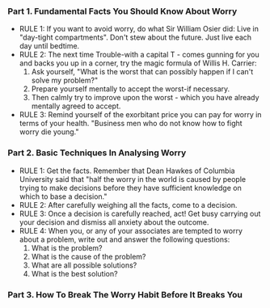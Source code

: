 ### Part 1. Fundamental Facts You Should Know About Worry
- RULE 1: If you want to avoid worry, do what Sir William Osier did: Live in "day-tight
compartments". Don't stew about the future. Just live each day until bedtime.
- RULE 2: The next time Trouble-with a capital T - comes gunning for you and backs you
up in a corner, try the magic formula of Willis H. Carrier:
  1. Ask yourself, "What is the worst that can possibly happen if I can't solve my
problem?"
  2. Prepare yourself mentally to accept the worst-if necessary.
  3. Then calmly try to improve upon the worst - which you have already mentally agreed
to accept.
- RULE 3: Remind yourself of the exorbitant price you can pay for worry in terms of your
health. "Business men who do not know how to fight worry die young." 

### Part 2. Basic Techniques In Analysing Worry
- RULE 1: Get the facts. Remember that Dean Hawkes of Columbia University said that "half the worry in the world is caused by people trying to make decisions before they
have sufficient knowledge on which to base a decision."
- RULE 2: After carefully weighing all the facts, come to a decision.
- RULE 3: Once a decision is carefully reached, act! Get busy carrying out your decision and
dismiss all anxiety about the outcome.
- RULE 4: When you, or any of your associates are tempted to worry about a problem,
write out and answer the following questions:
  1. What is the problem?
  2. What is the cause of the problem?
  3. What are all possible solutions?
  4. What is the best solution? 

### Part 3. How To Break The Worry Habit Before It Breaks You
